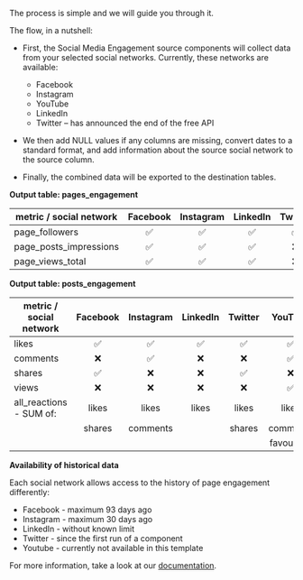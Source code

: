 The process is simple and we will guide you through it.

The flow, in a nutshell:

- First, the Social Media Engagement source components will collect data from your selected social networks. Currently, these networks are available:
    
    - Facebook
    - Instagram
    - YouTube
    - LinkedIn
    - Twitter – has announced the end of the free API

- We then add NULL values if any columns are missing, convert dates to a standard format, and add information about the source social network to the source column.

- Finally, the combined data will be exported to the destination tables.

**Output table: pages_engagement**

| metric / social network | Facebook | Instagram | LinkedIn | Twitter | YouTube |
|-------------------------|:----------:|:-----------:|:----------:|:---------:|:---------:|
| page_followers          |     ✅    |     ✅     |     ✅    |    ✅    |    ❌    |
| page_posts_impressions  |     ✅    |     ✅     |     ✅    |    ❌    |    ❌    |
| page_views_total        |     ✅    |     ✅     |     ✅    |    ❌    |    ❌    |


**Output table: posts_engagement**

| metric / social network | Facebook | Instagram | LinkedIn | Twitter |   YouTube  |
|-------------------------|:--------:|:---------:|:--------:|:-------:|:----------:|
| likes                   |     ✅    |     ✅     |     ✅    |    ✅    |      ✅     |
| comments                |     ❌    |     ✅     |     ❌    |    ❌    |      ✅     |
| shares                  |     ✅    |     ❌     |     ❌    |    ✅    |      ❌     |
| views                   |     ❌    |     ❌     |     ❌    |    ❌    |      ✅     |
| all_reactions - SUM of: |   likes  |   likes   |   likes  |  likes  |    likes   |
|                         |  shares  |  comments |          |  shares |  comments  |
|                         |          |           |          |         | favourites |


**Availability of historical data**

Each social network allows access to the history of page engagement differently:

- Facebook - maximum 93 days ago
- Instagram - maximum 30 days ago
- LinkedIn - without known limit
- Twitter - since the first run of a component 
- Youtube - currently not available in this template

For more information, take a look at our [documentation](https://help.keboola.com/templates/social-media-engagement/).